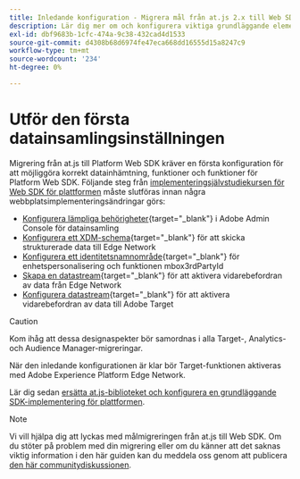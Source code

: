 ```yaml
---
title: Inledande konfiguration - Migrera mål från at.js 2.x till Web SDK
description: Lär dig mer om och konfigurera viktiga grundläggande element som krävs för implementeringen av Platform Web SDK
exl-id: dbf9683b-1cfc-474a-9c38-432cad4d1533
source-git-commit: d4308b68d6974fe47eca668dd16555d15a8247c9
workflow-type: tm+mt
source-wordcount: '234'
ht-degree: 0%

---
```


# Utför den första datainsamlingsinställningen

Migrering från at.js till Platform Web SDK kräver en första konfiguration för att möjliggöra korrekt datainhämtning, funktioner och funktioner för Platform Web SDK. Följande steg från [implementeringsjälvstudiekursen för Web SDK för plattformen](https://experienceleague.adobe.com/docs/platform-learn/implement-web-sdk/overview.html) måste slutföras innan några webbplatsimplementeringsändringar görs:

- [Konfigurera lämpliga behörigheter](https://experienceleague.adobe.com/en/docs/platform-learn/implement-web-sdk/overview#prerequisites){target="_blank"} i Adobe Admin Console för datainsamling
- [Konfigurera ett XDM-schema](https://experienceleague.adobe.com/docs/platform-learn/implement-web-sdk/initial-configuration/configure-schemas.html){target="_blank"} för att skicka strukturerade data till Edge Network
- [Konfigurera ett identitetsnamnområde](https://experienceleague.adobe.com/docs/platform-learn/implement-web-sdk/initial-configuration/configure-identities.html){target="_blank"} för enhetspersonalisering och funktionen mbox3rdPartyId
- [Skapa en datastream](https://experienceleague.adobe.com/docs/platform-learn/implement-web-sdk/initial-configuration/configure-datastream.html){target="_blank"} för att aktivera vidarebefordran av data från Edge Network
- [Konfigurera datastream](https://experienceleague.adobe.com/docs/platform-learn/implement-web-sdk/applications-setup/setup-target.html#configure-the-datastream){target="_blank"} för att aktivera vidarebefordran av data till Adobe Target

>[!CAUTION]
>
>Kom ihåg att dessa designaspekter bör samordnas i alla Target-, Analytics- och Audience Manager-migreringar.

När den inledande konfigurationen är klar bör Target-funktionen aktiveras med Adobe Experience Platform Edge Network.

Lär dig sedan [ersätta at.js-biblioteket och konfigurera en grundläggande SDK-implementering för plattformen](replace-library.md).

>[!NOTE]
>
>Vi vill hjälpa dig att lyckas med målmigreringen från at.js till Web SDK. Om du stöter på problem med din migrering eller om du känner att det saknas viktig information i den här guiden kan du meddela oss genom att publicera [den här communitydiskussionen](https://experienceleaguecommunities.adobe.com/t5/adobe-experience-platform-data/tutorial-discussion-migrate-target-from-at-js-to-web-sdk/m-p/575587#M463).
